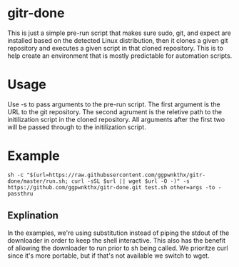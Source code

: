 # gitr-done
This is just a simple pre-run script that makes sure sudo, git, and expect are installed based on the detected Linux distribution, then it clones a given git repository and executes a given script in that cloned repository. This is to help create an environment that is mostly predictable for automation scripts.

# Usage
Use -s to pass arguments to the pre-run script. The first argument is the URL to the git repository. The second agrument is the reletive path to the initilization script in the cloned repository. All arguments after the first two will be passed through to the initilization script.

# Example
```sh -c "$(url=https://raw.githubusercontent.com/ggpwnkthx/gitr-done/master/run.sh; curl -sSL $url || wget $url -O -)" -s https://github.com/ggpwnkthx/gitr-done.git test.sh other=args -to -passthru```

## Explination
In the examples, we're using substitution instead of piping the stdout of the downloader in order to keep the shell interactive. This also has the benefit of allowing the downloader to run prior to sh being called. We prioritze curl since it's more portable, but if that's not available we switch to wget.
